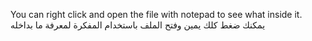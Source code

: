 You can right click and open the file with notepad to see what inside it. 
يمكنك ضغط كلك يمين وفتح الملف باستخدام المفكرة لمعرفة ما بداخله


